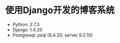# 使用Django开发的博客系统

* Python: 2.7.3                                                                                                                                
* Django: 1.4.20
* Postgresql: psql (8.4.20, server 9.2.10)
